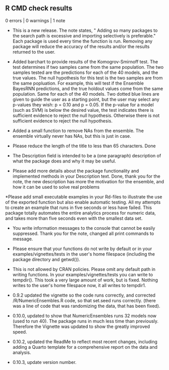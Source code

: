 ## R CMD check results

0 errors | 0 warnings | 1 note

* This is a new release.
The note states, " Adding so many packages to the search path is excessive and importing
  selectively is preferable."
Each package is used every time the function is run. Removing any package will reduce the accuracy of the results and/or the results returned to the user.


* Added barchart to provide results of the Komogrov-Smirnoff test.
The test determines if two samples came from the same population. The two samples tested are the predictions for each of the 40 models, and the true values.
The null hypothesis for this test is the two samples are from the same popluation.
For example, this will test if the Ensemble BayesRNN predictions, and the true holdout values come from the same population. Same for each of the 40 models.
Two dotted blue lines are given to guide the user as a starting point, but the user may select any p-values they wish: p = 0.10 and p = 0.05.
If the p-value for a model (such as SVM) is below the desired value, the test indicates there is sufficient evidence to reject the null hypothesis. Otherwise there is not sufficient evidence to reject the null hypothesis.

* Added a small function to remove NAs from the ensemble.
The ensemble virtually never has NAs, but this is just in case.

* Please reduce the length of the title to less than 65 characters.
Done

* The Description field is intended to be a (one paragraph) description of what the package does and why it may be useful.
* Please add more details about the package functionality and implemented methods in your Description text.
Done, thank you for the note, the new description has more the motivation for the ensemble, and how it can be used to solve real problems

*Please add small executable examples in your Rd-files to illustrate the use of the exported function but also enable automatic testing.
All my attempts to create an example that runs in five seconds or less have failed. This package totally automates the entire analytics process for
numeric data, and takes more than five seconds even with the smallest data set.

* You write information messages to the console that cannot be easily suppressed.
Thank you for the note, changed all print commands to message.

* Please ensure that your functions do not write by default or in your examples/vignettes/tests in the user's home filespace (including the package directory and getwd()).
* This is not allowed by CRAN policies. Please omit any default path in writing functions. In your examples/vignettes/tests you can write to tempdir().
This took a very large amount of work, but is fixed. Nothing writes to the user's home filespace now, it all writes to tempdir1.

* 0.9.2 updated the vignette so the code runs correctly, and corrected /R/NumericEnsembles.R code, so that set.seed runs correctly. (there was a line of code that was randomizing the data, that has been fixed).

* 0.10.0, updated to show that NumericEnsembles runs 32 models now (used to run 40). The package runs in much less time than previously. Therefore the Vignette was updated to show the greatly improved speed.

* 0.10.2, updated the ReadMe to reflect most recent changes, including adding a Quarto template for a comprehensive report on the data and analysis.

* 0.10.3, update version number.
